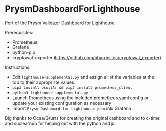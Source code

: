# PrysmDashboardForLighthouse
Port of the Prysm Validator Dashboard for Lighthouse

Prerequisites:
- Prometheus
- Grafana
- python-pip
- cryptowat-exporter (https://github.com/nbarrientos/cryptowat_exporter)

Instructions:
- Edit `lighthouse-supplemental.py` and assign all of the variables at the top to their appropriate values.
- `pip3 install psutils && pip3 install prometheus_client`
- `python3 lighthouse-supplemental.py`
- Launch Prometheus using the included prometheus.yaml config or update your existing configuration as necessary
- Import `Prysm Dashboard for Lighthouse.json` into Grafana

Big thanks to Ocaa/Grums for creating the original dashboard and to c-time and suclearnub for helping out with the python and jq.
